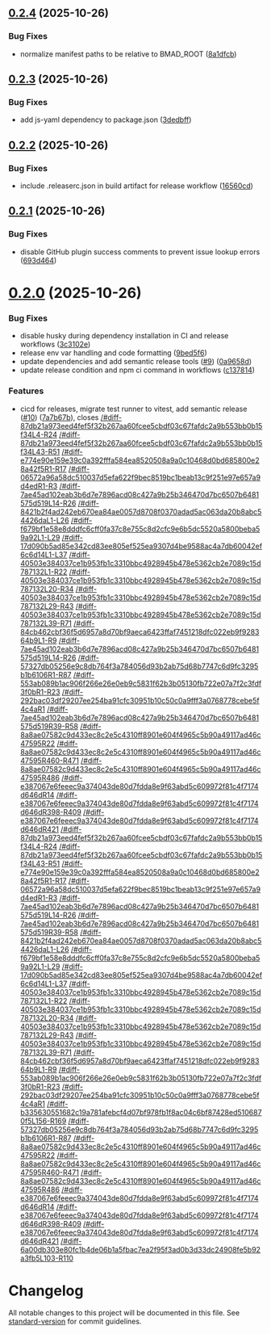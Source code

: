 ## [0.2.4](https://github.com/mkellerman/bmad-mcp-server/compare/v0.2.3...v0.2.4) (2025-10-26)


### Bug Fixes

* normalize manifest paths to be relative to BMAD_ROOT ([8a1dfcb](https://github.com/mkellerman/bmad-mcp-server/commit/8a1dfcbb802d5bfc58202e65c4e5158802e0f141))

## [0.2.3](https://github.com/mkellerman/bmad-mcp-server/compare/v0.2.2...v0.2.3) (2025-10-26)


### Bug Fixes

* add js-yaml dependency to package.json ([3dedbff](https://github.com/mkellerman/bmad-mcp-server/commit/3dedbffc21c5b424583e83cce495643c6dbbd8e1))

## [0.2.2](https://github.com/mkellerman/bmad-mcp-server/compare/v0.2.1...v0.2.2) (2025-10-26)


### Bug Fixes

* include .releaserc.json in build artifact for release workflow ([16560cd](https://github.com/mkellerman/bmad-mcp-server/commit/16560cd79061039b3f15dfb05626b471ce5312ad))

## [0.2.1](https://github.com/mkellerman/bmad-mcp-server/compare/v0.2.0...v0.2.1) (2025-10-26)


### Bug Fixes

* disable GitHub plugin success comments to prevent issue lookup errors ([693d464](https://github.com/mkellerman/bmad-mcp-server/commit/693d4648c897f4003d9b235f3a74d41d4fd6b74f))

# [0.2.0](https://github.com/mkellerman/bmad-mcp-server/compare/v0.1.1...v0.2.0) (2025-10-26)

### Bug Fixes

- disable husky during dependency installation in CI and release workflows ([3c3102e](https://github.com/mkellerman/bmad-mcp-server/commit/3c3102eba777e581c57c493ce50709fa8e0bba58))
- release env var handling and code formatting ([9bed5f6](https://github.com/mkellerman/bmad-mcp-server/commit/9bed5f62c63cb56e3a35f6a2798ee9b067776f71))
- update dependencies and add semantic release tools ([#9](https://github.com/mkellerman/bmad-mcp-server/issues/9)) ([0a9658d](https://github.com/mkellerman/bmad-mcp-server/commit/0a9658dc87f18553daf859d12aee822ce9f1766a))
- update release condition and npm ci command in workflows ([c137814](https://github.com/mkellerman/bmad-mcp-server/commit/c1378144d1049c895a06557fbfe70209446950f8))

### Features

- cicd for releases, migrate test runner to vitest, add semantic release ([#10](https://github.com/mkellerman/bmad-mcp-server/issues/10)) ([7a7b67b](https://github.com/mkellerman/bmad-mcp-server/commit/7a7b67b336272e080e5b2c1fb106838c3f546f1a)), closes [/#diff-87db21a973eed4fef5f32b267aa60fcee5cbdf03c67fafdc2a9b553bb0b15f34L4-R24](https://github.com///issues/diff-87db21a973eed4fef5f32b267aa60fcee5cbdf03c67fafdc2a9b553bb0b15f34L4-R24) [/#diff-87db21a973eed4fef5f32b267aa60fcee5cbdf03c67fafdc2a9b553bb0b15f34L43-R51](https://github.com///issues/diff-87db21a973eed4fef5f32b267aa60fcee5cbdf03c67fafdc2a9b553bb0b15f34L43-R51) [/#diff-e774e90e159e39c0a392fffa584ea8520508a9a0c10468d0bd685800e28a42f5R1-R17](https://github.com///issues/diff-e774e90e159e39c0a392fffa584ea8520508a9a0c10468d0bd685800e28a42f5R1-R17) [/#diff-06572a96a58dc510037d5efa622f9bec8519bc1beab13c9f251e97e657a9d4edR1-R3](https://github.com///issues/diff-06572a96a58dc510037d5efa622f9bec8519bc1beab13c9f251e97e657a9d4edR1-R3) [/#diff-7ae45ad102eab3b6d7e7896acd08c427a9b25b346470d7bc6507b6481575d519L14-R26](https://github.com///issues/diff-7ae45ad102eab3b6d7e7896acd08c427a9b25b346470d7bc6507b6481575d519L14-R26) [/#diff-8421b2f4ad242eb670ea84ae0057d8708f0370adad5ac063da20b8abc54426daL1-L26](https://github.com///issues/diff-8421b2f4ad242eb670ea84ae0057d8708f0370adad5ac063da20b8abc54426daL1-L26) [/#diff-f679bf1e58e8dddfc6cff0fa37c8e755c8d2cfc9e6b5dc5520a5800beba59a92L1-L29](https://github.com///issues/diff-f679bf1e58e8dddfc6cff0fa37c8e755c8d2cfc9e6b5dc5520a5800beba59a92L1-L29) [/#diff-17d090b5ad85e342cd83ee805ef525ea9307d4be9588ac4a7db60042ef6c6d14L1-L37](https://github.com///issues/diff-17d090b5ad85e342cd83ee805ef525ea9307d4be9588ac4a7db60042ef6c6d14L1-L37) [/#diff-40503e384037ce1b953fb1c3310bbc4928945b478e5362cb2e7089c15d787132L1-R22](https://github.com///issues/diff-40503e384037ce1b953fb1c3310bbc4928945b478e5362cb2e7089c15d787132L1-R22) [/#diff-40503e384037ce1b953fb1c3310bbc4928945b478e5362cb2e7089c15d787132L20-R34](https://github.com///issues/diff-40503e384037ce1b953fb1c3310bbc4928945b478e5362cb2e7089c15d787132L20-R34) [/#diff-40503e384037ce1b953fb1c3310bbc4928945b478e5362cb2e7089c15d787132L29-R43](https://github.com///issues/diff-40503e384037ce1b953fb1c3310bbc4928945b478e5362cb2e7089c15d787132L29-R43) [/#diff-40503e384037ce1b953fb1c3310bbc4928945b478e5362cb2e7089c15d787132L39-R71](https://github.com///issues/diff-40503e384037ce1b953fb1c3310bbc4928945b478e5362cb2e7089c15d787132L39-R71) [/#diff-84cb462cbf36f5d6957a8d70bf9aeca6423ffaf7451218dfc022eb9f928364b9L1-R9](https://github.com///issues/diff-84cb462cbf36f5d6957a8d70bf9aeca6423ffaf7451218dfc022eb9f928364b9L1-R9) [/#diff-7ae45ad102eab3b6d7e7896acd08c427a9b25b346470d7bc6507b6481575d519L14-R26](https://github.com///issues/diff-7ae45ad102eab3b6d7e7896acd08c427a9b25b346470d7bc6507b6481575d519L14-R26) [/#diff-57327db05256e9c8db764f3a784056d93b2ab75d68b7747c6d9fc3295b1b6106R1-R87](https://github.com///issues/diff-57327db05256e9c8db764f3a784056d93b2ab75d68b7747c6d9fc3295b1b6106R1-R87) [/#diff-553ab089b1ac906f266e26e0eb9c5831f62b3b05130fb722e07a7f2c3fdf3f0bR1-R23](https://github.com///issues/diff-553ab089b1ac906f266e26e0eb9c5831f62b3b05130fb722e07a7f2c3fdf3f0bR1-R23) [/#diff-292bac03df29207ee254ba91cfc30951b10c50c0a9fff3a0768778cebe5f4c4aR1](https://github.com///issues/diff-292bac03df29207ee254ba91cfc30951b10c50c0a9fff3a0768778cebe5f4c4aR1) [/#diff-7ae45ad102eab3b6d7e7896acd08c427a9b25b346470d7bc6507b6481575d519R39-R58](https://github.com///issues/diff-7ae45ad102eab3b6d7e7896acd08c427a9b25b346470d7bc6507b6481575d519R39-R58) [/#diff-8a8ae07582c9d433ec8c2e5c4310ff8901e604f4965c5b90a49117ad46c47595R22](https://github.com///issues/diff-8a8ae07582c9d433ec8c2e5c4310ff8901e604f4965c5b90a49117ad46c47595R22) [/#diff-8a8ae07582c9d433ec8c2e5c4310ff8901e604f4965c5b90a49117ad46c47595R460-R471](https://github.com///issues/diff-8a8ae07582c9d433ec8c2e5c4310ff8901e604f4965c5b90a49117ad46c47595R460-R471) [/#diff-8a8ae07582c9d433ec8c2e5c4310ff8901e604f4965c5b90a49117ad46c47595R486](https://github.com///issues/diff-8a8ae07582c9d433ec8c2e5c4310ff8901e604f4965c5b90a49117ad46c47595R486) [/#diff-e387067e6feeec9a374043de80d7fdda8e9f63abd5c609972f81c4f7174d646dR14](https://github.com///issues/diff-e387067e6feeec9a374043de80d7fdda8e9f63abd5c609972f81c4f7174d646dR14) [/#diff-e387067e6feeec9a374043de80d7fdda8e9f63abd5c609972f81c4f7174d646dR398-R409](https://github.com///issues/diff-e387067e6feeec9a374043de80d7fdda8e9f63abd5c609972f81c4f7174d646dR398-R409) [/#diff-e387067e6feeec9a374043de80d7fdda8e9f63abd5c609972f81c4f7174d646dR421](https://github.com///issues/diff-e387067e6feeec9a374043de80d7fdda8e9f63abd5c609972f81c4f7174d646dR421) [/#diff-87db21a973eed4fef5f32b267aa60fcee5cbdf03c67fafdc2a9b553bb0b15f34L4-R24](https://github.com///issues/diff-87db21a973eed4fef5f32b267aa60fcee5cbdf03c67fafdc2a9b553bb0b15f34L4-R24) [/#diff-87db21a973eed4fef5f32b267aa60fcee5cbdf03c67fafdc2a9b553bb0b15f34L43-R51](https://github.com///issues/diff-87db21a973eed4fef5f32b267aa60fcee5cbdf03c67fafdc2a9b553bb0b15f34L43-R51) [/#diff-e774e90e159e39c0a392fffa584ea8520508a9a0c10468d0bd685800e28a42f5R1-R17](https://github.com///issues/diff-e774e90e159e39c0a392fffa584ea8520508a9a0c10468d0bd685800e28a42f5R1-R17) [/#diff-06572a96a58dc510037d5efa622f9bec8519bc1beab13c9f251e97e657a9d4edR1-R3](https://github.com///issues/diff-06572a96a58dc510037d5efa622f9bec8519bc1beab13c9f251e97e657a9d4edR1-R3) [/#diff-7ae45ad102eab3b6d7e7896acd08c427a9b25b346470d7bc6507b6481575d519L14-R26](https://github.com///issues/diff-7ae45ad102eab3b6d7e7896acd08c427a9b25b346470d7bc6507b6481575d519L14-R26) [/#diff-7ae45ad102eab3b6d7e7896acd08c427a9b25b346470d7bc6507b6481575d519R39-R58](https://github.com///issues/diff-7ae45ad102eab3b6d7e7896acd08c427a9b25b346470d7bc6507b6481575d519R39-R58) [/#diff-8421b2f4ad242eb670ea84ae0057d8708f0370adad5ac063da20b8abc54426daL1-L26](https://github.com///issues/diff-8421b2f4ad242eb670ea84ae0057d8708f0370adad5ac063da20b8abc54426daL1-L26) [/#diff-f679bf1e58e8dddfc6cff0fa37c8e755c8d2cfc9e6b5dc5520a5800beba59a92L1-L29](https://github.com///issues/diff-f679bf1e58e8dddfc6cff0fa37c8e755c8d2cfc9e6b5dc5520a5800beba59a92L1-L29) [/#diff-17d090b5ad85e342cd83ee805ef525ea9307d4be9588ac4a7db60042ef6c6d14L1-L37](https://github.com///issues/diff-17d090b5ad85e342cd83ee805ef525ea9307d4be9588ac4a7db60042ef6c6d14L1-L37) [/#diff-40503e384037ce1b953fb1c3310bbc4928945b478e5362cb2e7089c15d787132L1-R22](https://github.com///issues/diff-40503e384037ce1b953fb1c3310bbc4928945b478e5362cb2e7089c15d787132L1-R22) [/#diff-40503e384037ce1b953fb1c3310bbc4928945b478e5362cb2e7089c15d787132L20-R34](https://github.com///issues/diff-40503e384037ce1b953fb1c3310bbc4928945b478e5362cb2e7089c15d787132L20-R34) [/#diff-40503e384037ce1b953fb1c3310bbc4928945b478e5362cb2e7089c15d787132L29-R43](https://github.com///issues/diff-40503e384037ce1b953fb1c3310bbc4928945b478e5362cb2e7089c15d787132L29-R43) [/#diff-40503e384037ce1b953fb1c3310bbc4928945b478e5362cb2e7089c15d787132L39-R71](https://github.com///issues/diff-40503e384037ce1b953fb1c3310bbc4928945b478e5362cb2e7089c15d787132L39-R71) [/#diff-84cb462cbf36f5d6957a8d70bf9aeca6423ffaf7451218dfc022eb9f928364b9L1-R9](https://github.com///issues/diff-84cb462cbf36f5d6957a8d70bf9aeca6423ffaf7451218dfc022eb9f928364b9L1-R9) [/#diff-553ab089b1ac906f266e26e0eb9c5831f62b3b05130fb722e07a7f2c3fdf3f0bR1-R23](https://github.com///issues/diff-553ab089b1ac906f266e26e0eb9c5831f62b3b05130fb722e07a7f2c3fdf3f0bR1-R23) [/#diff-292bac03df29207ee254ba91cfc30951b10c50c0a9fff3a0768778cebe5f4c4aR1](https://github.com///issues/diff-292bac03df29207ee254ba91cfc30951b10c50c0a9fff3a0768778cebe5f4c4aR1) [/#diff-b335630551682c19a781afebcf4d07bf978fb1f8ac04c6bf87428ed5106870f5L156-R169](https://github.com///issues/diff-b335630551682c19a781afebcf4d07bf978fb1f8ac04c6bf87428ed5106870f5L156-R169) [/#diff-57327db05256e9c8db764f3a784056d93b2ab75d68b7747c6d9fc3295b1b6106R1-R87](https://github.com///issues/diff-57327db05256e9c8db764f3a784056d93b2ab75d68b7747c6d9fc3295b1b6106R1-R87) [/#diff-8a8ae07582c9d433ec8c2e5c4310ff8901e604f4965c5b90a49117ad46c47595R22](https://github.com///issues/diff-8a8ae07582c9d433ec8c2e5c4310ff8901e604f4965c5b90a49117ad46c47595R22) [/#diff-8a8ae07582c9d433ec8c2e5c4310ff8901e604f4965c5b90a49117ad46c47595R460-R471](https://github.com///issues/diff-8a8ae07582c9d433ec8c2e5c4310ff8901e604f4965c5b90a49117ad46c47595R460-R471) [/#diff-8a8ae07582c9d433ec8c2e5c4310ff8901e604f4965c5b90a49117ad46c47595R486](https://github.com///issues/diff-8a8ae07582c9d433ec8c2e5c4310ff8901e604f4965c5b90a49117ad46c47595R486) [/#diff-e387067e6feeec9a374043de80d7fdda8e9f63abd5c609972f81c4f7174d646dR14](https://github.com///issues/diff-e387067e6feeec9a374043de80d7fdda8e9f63abd5c609972f81c4f7174d646dR14) [/#diff-e387067e6feeec9a374043de80d7fdda8e9f63abd5c609972f81c4f7174d646dR398-R409](https://github.com///issues/diff-e387067e6feeec9a374043de80d7fdda8e9f63abd5c609972f81c4f7174d646dR398-R409) [/#diff-e387067e6feeec9a374043de80d7fdda8e9f63abd5c609972f81c4f7174d646dR421](https://github.com///issues/diff-e387067e6feeec9a374043de80d7fdda8e9f63abd5c609972f81c4f7174d646dR421) [/#diff-6a00db303e80fc1b4de06b1a5fbac7ea2f95f3ad0b3d33dc24908fe5b92a3fb5L103-R110](https://github.com///issues/diff-6a00db303e80fc1b4de06b1a5fbac7ea2f95f3ad0b3d33dc24908fe5b92a3fb5L103-R110)

# Changelog

All notable changes to this project will be documented in this file. See [standard-version](https://github.com/conventional-changelog/standard-version) for commit guidelines.
